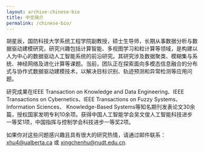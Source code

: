 ```yaml
---
layout: archive-chinese-bio
title: 中文简介
permalink: /chinese-bio/
---
```


胡星辰，国防科技大学系统工程学院副教授，硕士生导师，长期从事数据分析与数据驱动建模研究，研究兴趣包括计算智能、多视图学习和粒计算等领域，是构建以人为中心的数据驱动人工智能系统的前沿研究。其研究涉及数据聚类、模糊集与系统、神经网络及进化计算等课题。当前，团队正在探索面向多模态信息融合的分布式与协作式数据驱动建模技术，以解决目标识别、轨迹预测和异常检测等应用问题。

研究成果在IEEE Transaction on Knowledge and Data Engineering、IEEE Transactions on Cybernetics、IEEE Transactions on Fuzzy Systems、Information Sciences、 Knowledge-Based Systems等知名期刊发表论文30余篇，授权国家发明专利10余项。获得中国人工智能学会吴文俊人工智能科技进步一等奖1项，中国指挥与控制学会科技进步一等奖2项。

如果你对这些问题感兴趣且具有很大的研究热情，请通过邮件联系：xhu4@ualberta.ca 或 xingchenhu@nudt.edu.cn.

